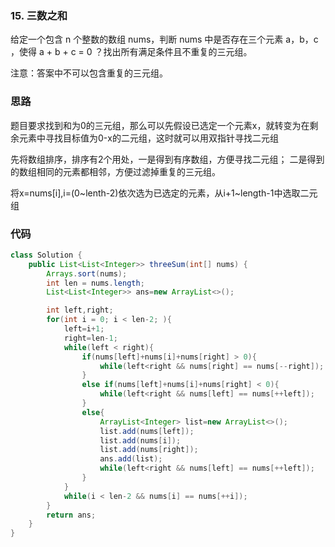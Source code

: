 ### 15. 三数之和

给定一个包含 n 个整数的数组 nums，判断 nums 中是否存在三个元素 a，b，c ，使得 a + b + c = 0 ？找出所有满足条件且不重复的三元组。

注意：答案中不可以包含重复的三元组。

### 思路

题目要求找到和为0的三元组，那么可以先假设已选定一个元素x，就转变为在剩余元素中寻找目标值为0-x的二元组，这时就可以用双指针寻找二元组

先将数组排序，排序有2个用处，一是得到有序数组，方便寻找二元组；
二是得到的数组相同的元素都相邻，方便过滤掉重复的三元组。

将x=nums[i],i=(0~lenth-2)依次选为已选定的元素，从i+1~length-1中选取二元组

### 代码

```java
class Solution {
    public List<List<Integer>> threeSum(int[] nums) {
        Arrays.sort(nums);
        int len = nums.length;
        List<List<Integer>> ans=new ArrayList<>();

        int left,right;
        for(int i = 0; i < len-2; ){
            left=i+1;
            right=len-1;
            while(left < right){
                if(nums[left]+nums[i]+nums[right] > 0){
                    while(left<right && nums[right] == nums[--right]);
                }
                else if(nums[left]+nums[i]+nums[right] < 0){
                    while(left<right && nums[left] == nums[++left]);
                }
                else{
                    ArrayList<Integer> list=new ArrayList<>();
                    list.add(nums[left]);
                    list.add(nums[i]);
                    list.add(nums[right]);
                    ans.add(list);
                    while(left<right && nums[left] == nums[++left]);
                }
            }
            while(i < len-2 && nums[i] == nums[++i]);
        }
        return ans;
    }
}
```